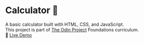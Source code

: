 # Calculator 🧮

A basic calculator built with HTML, CSS, and JavaScript.  
This project is part of [The Odin Project](https://www.theodinproject.com/) Foundations curriculum.  
🔗 [Live Demo](https://harshul-tripathi.github.io/odin-Calculator/)  

